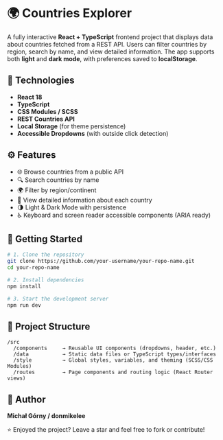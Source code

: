 # 🌍 Countries Explorer

A fully interactive **React + TypeScript** frontend project that displays data about countries fetched from a REST API. Users can filter countries by region, search by name, and view detailed information. The app supports both **light** and **dark mode**, with preferences saved to **localStorage**.

## 🔧 Technologies

- **React 18**
- **TypeScript**
- **CSS Modules / SCSS**
- **REST Countries API**
- **Local Storage** (for theme persistence)
- **Accessible Dropdowns** (with outside click detection)

## ⚙️ Features

- 🌐 Browse countries from a public API
- 🔍 Search countries by name
- 🌍 Filter by region/continent
- 📝 View detailed information about each country
- 🌗 Light & Dark Mode with persistence
- ♿ Keyboard and screen reader accessible components (ARIA ready)

## 🚀 Getting Started

```bash
# 1. Clone the repository
git clone https://github.com/your-username/your-repo-name.git
cd your-repo-name

# 2. Install dependencies
npm install

# 3. Start the development server
npm run dev
```

## 📁 Project Structure

```
/src
  /components     → Reusable UI components (dropdowns, header, etc.)
  /data           → Static data files or TypeScript types/interfaces
  /style          → Global styles, variables, and theming (SCSS/CSS Modules)
  /routes         → Page components and routing logic (React Router views)
```

## 🧠 Author

**Michał Górny / donmikelee**  


⭐ Enjoyed the project? Leave a star and feel free to fork or contribute!
